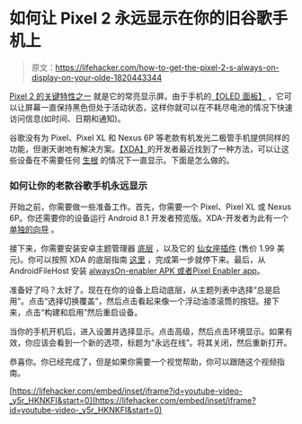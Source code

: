 # 如何让 Pixel 2 永远显示在你的旧谷歌手机上

> 原文：<https://lifehacker.com/how-to-get-the-pixel-2-s-always-on-display-on-your-olde-1820443344>

[Pixel 2 的关键特性之一](https://lifehacker.com/the-pixel-2s-biggest-gimmick-might-actually-be-its-best-1819163006) 就是它的常亮显示屏。由于手机的[【OLED 面板】](https://lifehacker.com/how-to-unlock-google-s-hidden-dark-theme-on-the-pixel-2-1819654177) ，它可以让屏幕一直保持黑色但处于活动状态，这样你就可以在不耗尽电池的情况下快速访问信息(如时间、日期和通知)。



谷歌没有为 Pixel、Pixel XL 和 Nexus 6P 等老款有机发光二极管手机提供同样的功能，但谢天谢地有解决方案。[【XDA】](https://www.xda-developers.com/enable-google-pixel-2-always-on-display-on-nexus-6p-pixel-xl/)的开发者最近找到了一种方法，可以让这些设备在不需要任何 [生根](https://lifehacker.com/everything-you-need-to-know-about-rooting-your-android-5789397#_ga=2.125537487.418524875.1510583504-1313785359.1499701416) 的情况下一直显示。下面是怎么做的。

### 如何让你的老款谷歌手机永远显示

开始之前，你需要做一些准备工作。首先，你需要一个 Pixel、Pixel XL 或 Nexus 6P。你还需要你的设备运行 Android 8.1 开发者预览版。XDA-开发者为此有一个 [单独的向导](https://www.xda-developers.com/android-8-1-oreo-developer-preview-1/) 。

接下来，你需要安装安卓主题管理器 [底层](https://play.google.com/store/apps/details?id=projekt.substratum&hl=en&gl=us) ，以及它的 [仙女座插件](https://play.google.com/store/apps/details?id=projekt.andromeda&hl=en&gl=us) (售价 1.99 美元)。你可以按照 XDA 的底层指南 [这里](https://www.xda-developers.com/custom-themes-android-oreo-substratum/) ，完成第一步就停下来。最后，从 AndroidFileHost 安装 [alwaysOn-enabler APK 或者](https://www.androidfilehost.com/?fid=673791459329060953)[Pixel Enabler app](https://play.google.com/store/apps/details?id=baka.sai.pixelEnabler)。

准备好了吗？太好了。现在在你的设备上启动底层，从主题列表中选择“总是启用”。点击“选择切换覆盖”，然后点击看起来像一个浮动油漆滚筒的按钮。接下来，点击“构建和启用”然后重启设备。

当你的手机开机后，进入设置并选择显示。点击高级，然后点击环境显示。如果有效，你应该会看到一个新的选项，标题为“永远在线”。将其关闭，然后重新打开。

恭喜你。你已经完成了，但是如果你需要一个视觉帮助，你可以跟随这个视频指南。

 [https://lifehacker.com/embed/inset/iframe?id=youtube-video-_y5r_HKNKFI&start=0](https://lifehacker.com/embed/inset/iframe?id=youtube-video-_y5r_HKNKFI&start=0)
